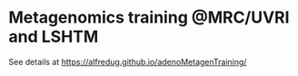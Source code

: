 # Metagenomics training @MRC/UVRI and LSHTM

See details at https://alfredug.github.io/adenoMetagenTraining/
